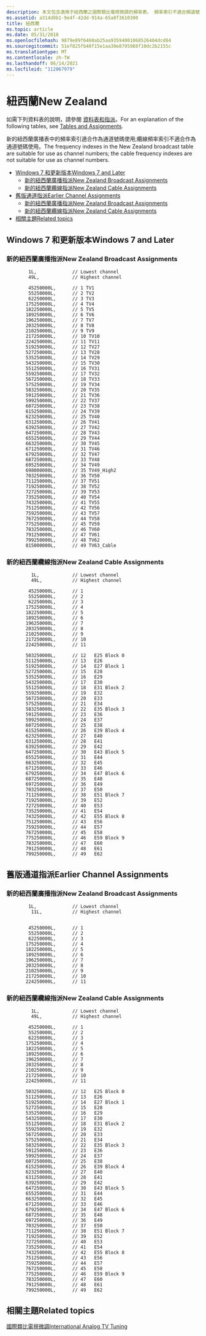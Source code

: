 ```yaml
---
description: 本文包含適用于紐西蘭之國際類比電視微調的頻率表。 頻率索引不適合頻道號碼。
ms.assetid: a314d0b1-9e4f-42dd-914a-65a8f3610300
title: 紐西蘭
ms.topic: article
ms.date: 05/31/2018
ms.openlocfilehash: 9879e89f6460ab25aa93594001068526404dcd84
ms.sourcegitcommit: 51ef825fb48f15e1aa30e8795988f10dc2b2155c
ms.translationtype: MT
ms.contentlocale: zh-TW
ms.lasthandoff: 06/14/2021
ms.locfileid: "112067979"
---
```

# <a name="new-zealand"></a><span data-ttu-id="22fed-104">紐西蘭</span><span class="sxs-lookup"><span data-stu-id="22fed-104">New Zealand</span></span>

<span data-ttu-id="22fed-105">如需下列資料表的說明，請參閱 [資料表和指派](tables-and-assignments.md)。</span><span class="sxs-lookup"><span data-stu-id="22fed-105">For an explanation of the following tables, see [Tables and Assignments](tables-and-assignments.md).</span></span>

<span data-ttu-id="22fed-106">新的紐西蘭廣播表中的頻率索引適合作為通道號碼使用;纜線頻率索引不適合作為通道號碼使用。</span><span class="sxs-lookup"><span data-stu-id="22fed-106">The frequency indexes in the New Zealand broadcast table are suitable for use as channel numbers; the cable frequency indexes are not suitable for use as channel numbers.</span></span>

-   [<span data-ttu-id="22fed-107">Windows 7 和更新版本</span><span class="sxs-lookup"><span data-stu-id="22fed-107">Windows 7 and Later</span></span>](#windows-7-and-later)
    -   [<span data-ttu-id="22fed-108">新的紐西蘭廣播指派</span><span class="sxs-lookup"><span data-stu-id="22fed-108">New Zealand Broadcast Assignments</span></span>](#new-zealand-broadcast-assignments)
    -   [<span data-ttu-id="22fed-109">新的紐西蘭纜線指派</span><span class="sxs-lookup"><span data-stu-id="22fed-109">New Zealand Cable Assignments</span></span>](#new-zealand-cable-assignments)
-   [<span data-ttu-id="22fed-110">舊版通道指派</span><span class="sxs-lookup"><span data-stu-id="22fed-110">Earlier Channel Assignments</span></span>](#earlier-channel-assignments)
    -   [<span data-ttu-id="22fed-111">新的紐西蘭廣播指派</span><span class="sxs-lookup"><span data-stu-id="22fed-111">New Zealand Broadcast Assignments</span></span>](#new-zealand-broadcast-assignments)
    -   [<span data-ttu-id="22fed-112">新的紐西蘭纜線指派</span><span class="sxs-lookup"><span data-stu-id="22fed-112">New Zealand Cable Assignments</span></span>](#new-zealand-cable-assignments)
-   [<span data-ttu-id="22fed-113">相關主題</span><span class="sxs-lookup"><span data-stu-id="22fed-113">Related topics</span></span>](#related-topics)

## <a name="windows-7-and-later"></a><span data-ttu-id="22fed-114">Windows 7 和更新版本</span><span class="sxs-lookup"><span data-stu-id="22fed-114">Windows 7 and Later</span></span>

### <a name="new-zealand-broadcast-assignments"></a><span data-ttu-id="22fed-115">新的紐西蘭廣播指派</span><span class="sxs-lookup"><span data-stu-id="22fed-115">New Zealand Broadcast Assignments</span></span>

``` syntax
        1L,             // Lowest channel
        49L,            // Highest channel

        45250000L,      // 1 TV1
        55250000L,      // 2 TV2
        62250000L,      // 3 TV3
       175250000L,      // 4 TV4
       182250000L,      // 5 TV5
       189250000L,      // 6 TV6
       196250000L,      // 7 TV7
       203250000L,      // 8 TV8
       210250000L,      // 9 TV9
       217250000L,      // 10 TV10
       224250000L,      // 11 TV11
       519250000L,      // 12 TV27
       527250000L,      // 13 TV28
       535250000L,      // 14 TV29
       543250000L,      // 15 TV30
       551250000L,      // 16 TV31
       559250000L,      // 17 TV32
       567250000L,      // 18 TV33
       575250000L,      // 19 TV34
       583250000L,      // 20 TV35
       591250000L,      // 21 TV36
       599250000L,      // 22 TV37
       607250000L,      // 23 TV38
       615250000L,      // 24 TV39
       623250000L,      // 25 TV40
       631250000L,      // 26 TV41
       639250000L,      // 27 TV42
       647250000L,      // 28 TV43
       655250000L,      // 29 TV44
       663250000L,      // 30 TV45
       671250000L,      // 31 TV46
       679250000L,      // 32 TV47
       687250000L,      // 33 TV48
       695250000L,      // 34 TV49
       698000000L,      // 35 TV49_High2
       703250000L,      // 36 TV50
       711250000L,      // 37 TV51
       719250000L,      // 38 TV52
       727250000L,      // 39 TV53
       735250000L,      // 40 TV54
       743250000L,      // 41 TV55
       751250000L,      // 42 TV56
       759250000L,      // 43 TV57
       767250000L,      // 44 TV58
       775250000L,      // 45 TV59
       783250000L,      // 46 TV60
       791250000L,      // 47 TV61
       799250000L,      // 48 TV62
       815000000L,      // 49 TV63_Cable
```

### <a name="new-zealand-cable-assignments"></a><span data-ttu-id="22fed-116">新的紐西蘭纜線指派</span><span class="sxs-lookup"><span data-stu-id="22fed-116">New Zealand Cable Assignments</span></span>

``` syntax
         1L,            // Lowest channel
         49L,           // Highest channel

        45250000L,      // 1
        55250000L,      // 2
        62250000L,      // 3
       175250000L,      // 4
       182250000L,      // 5
       189250000L,      // 6
       196250000L,      // 7
       203250000L,      // 8
       210250000L,      // 9
       217250000L,      // 10
       224250000L,      // 11
       
       503250000L,      // 12   E25 Block 0
       511250000L,      // 13   E26 
       519250000L,      // 14   E27 Block 1
       527250000L,      // 15   E28 
       535250000L,      // 16   E29 
       543250000L,      // 17   E30 
       551250000L,      // 18   E31 Block 2
       559250000L,      // 19   E32 
       567250000L,      // 20   E33 
       575250000L,      // 21   E34 
       583250000L,      // 22   E35 Block 3
       591250000L,      // 23   E36 
       599250000L,      // 24   E37 
       607250000L,      // 25   E38 
       615250000L,      // 26   E39 Block 4
       623250000L,      // 27   E40 
       631250000L,      // 28   E41 
       639250000L,      // 29   E42 
       647250000L,      // 30   E43 Block 5
       655250000L,      // 31   E44 
       663250000L,      // 32   E45 
       671250000L,      // 33   E46 
       679250000L,      // 34   E47 Block 6
       687250000L,      // 35   E48 
       697250000L,      // 36   E49 
       703250000L,      // 37   E50 
       711250000L,      // 38   E51 Block 7
       719250000L,      // 39   E52 
       727250000L,      // 40   E53 
       735250000L,      // 41   E54 
       743250000L,      // 42   E55 Block 8
       751250000L,      // 43   E56 
       759250000L,      // 44   E57 
       767250000L,      // 45   E58 
       775250000L,      // 46   E59 Block 9
       783250000L,      // 47   E60 
       791250000L,      // 48   E61 
       799250000L,      // 49   E62 
```

## <a name="earlier-channel-assignments"></a><span data-ttu-id="22fed-117">舊版通道指派</span><span class="sxs-lookup"><span data-stu-id="22fed-117">Earlier Channel Assignments</span></span>

### <a name="new-zealand-broadcast-assignments"></a><span data-ttu-id="22fed-118">新的紐西蘭廣播指派</span><span class="sxs-lookup"><span data-stu-id="22fed-118">New Zealand Broadcast Assignments</span></span>

``` syntax
        1L,             // Lowest channel
         11L,           // Highest channel


        45250000L,      // 1
        55250000L,      // 2
        62250000L,      // 3
       175250000L,      // 4
       182250000L,      // 5
       189250000L,      // 6
       196250000L,      // 7
       203250000L,      // 8
       210250000L,      // 9
       217250000L,      // 10
       224250000L,      // 11
```

### <a name="new-zealand-cable-assignments"></a><span data-ttu-id="22fed-119">新的紐西蘭纜線指派</span><span class="sxs-lookup"><span data-stu-id="22fed-119">New Zealand Cable Assignments</span></span>

``` syntax
         1L,            // Lowest channel
         49L,           // Highest channel

        45250000L,      // 1
        55250000L,      // 2
        62250000L,      // 3
       175250000L,      // 4
       182250000L,      // 5
       189250000L,      // 6
       196250000L,      // 7
       203250000L,      // 8
       210250000L,      // 9
       217250000L,      // 10
       224250000L,      // 11
       
       503250000L,      // 12   E25 Block 0
       511250000L,      // 13   E26 
       519250000L,      // 14   E27 Block 1
       527250000L,      // 15   E28 
       535250000L,      // 16   E29 
       543250000L,      // 17   E30 
       551250000L,      // 18   E31 Block 2
       559250000L,      // 19   E32 
       567250000L,      // 20   E33 
       575250000L,      // 21   E34 
       583250000L,      // 22   E35 Block 3
       591250000L,      // 23   E36 
       599250000L,      // 24   E37 
       607250000L,      // 25   E38 
       615250000L,      // 26   E39 Block 4
       623250000L,      // 27   E40 
       631250000L,      // 28   E41 
       639250000L,      // 29   E42 
       647250000L,      // 30   E43 Block 5
       655250000L,      // 31   E44 
       663250000L,      // 32   E45 
       671250000L,      // 33   E46 
       679250000L,      // 34   E47 Block 6
       687250000L,      // 35   E48 
       697250000L,      // 36   E49 
       703250000L,      // 37   E50 
       711250000L,      // 38   E51 Block 7
       719250000L,      // 39   E52 
       727250000L,      // 40   E53 
       735250000L,      // 41   E54 
       743250000L,      // 42   E55 Block 8
       751250000L,      // 43   E56 
       759250000L,      // 44   E57 
       767250000L,      // 45   E58 
       775250000L,      // 46   E59 Block 9
       783250000L,      // 47   E60 
       791250000L,      // 48   E61 
       799250000L,      // 49   E62 
```

## <a name="related-topics"></a><span data-ttu-id="22fed-120">相關主題</span><span class="sxs-lookup"><span data-stu-id="22fed-120">Related topics</span></span>

<dl> <dt>

[<span data-ttu-id="22fed-121">國際類比電視微調</span><span class="sxs-lookup"><span data-stu-id="22fed-121">International Analog TV Tuning</span></span>](international-analog-tv-tuning.md)
</dt> </dl>

 

 



